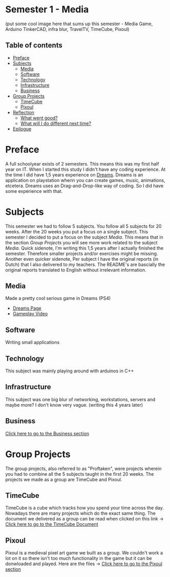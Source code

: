 # Semester 1 - Media
(put some cool image here that sums up this semester - Media Game, Arduino TinkerCAD, infra blur, TravelTV, TimeCube, Pixoul)

## Table of contents
 - [Preface](#preface)
 - [Subjects](#subjects)
   - [Media](#media)
   - [Software](#software)
   - [Technology](#technology)
   - [Infrastructure](#infrastructure)
   - [Business](#business)
 - [Group Projects](#group-projects)
   - [TimeCube](#timecube)
   - [Pixoul](#pixoul)
 - [Reflection](#reflection)
   - [What went good?](#what-went-good) 
   - [What will I do different next time?](#what-will-i-do-different-next-time) 
 - [Epilogue](#epilogue) 
 
# Preface
A full schoolyear exists of 2 semesters. This means this was my first half year on IT. When I started this study I didn't have any coding experience. At the time I did have 1,5 years experience on [Dreams](https://indreams.me/). Dreams is an application on playstation wherin you can create games, music, animations, etcetera. Dreams uses an Drag-and-Drop-like way of coding. So I did have some experience with that.

# Subjects
This semester we had to follow 5 subjects. You follow all 5 subjects for 20 weeks. After the 20 weeks you put a focus on a single subject. This semester I decided to put a focus on the subject *Media*. This means that in the section *Group Projects* you will see more work related to the subject *Media*. Quick sidenote, I'm writing this 1,5 years after I actually finished the semester. Therefore smaller projects and/or exercises might be missing. Another even quicker sidenote, Per subject I have the original reports (in Dutch) that I also delivered to my teachers. The README's are bascially the original reports translated to English without irrelevant information.

## Media
Made a pretty cool serious game in Dreams (PS4)
- [Dreams Page](https://indreams.me/dream/mCnkvZcVEDi)
- [Gameplay Video](https://youtu.be/wH20_BVoavY)

## Software
Writing small applications

## Technology
This subject was mainly playing around with arduinos in C++

## Infrastructure
This subject was one big blur of networking, workstations, servers and maybe more? I don't know very vague. (writing this 4 years later)

## Business
[Click here to go to the Business section](https://github.com/School-Semester-Summaries/media-semester-1/tree/master/Business)

# Group Projects
The group projects, also referred to as "Proftaken", were projects wherein you had to combine all the 5 subjects taught in the first 20 weeks. The projects we made as a group are TimeCube and Pixoul.

## TimeCube
TimeCube is a cube which tracks how you spend your time across the day. Nowadays there are many projects which do the exact same thing. The document we delivered as a group can be read when clicked on this link -> [Click here to go to the TimeCube Document](https://github.com/School-Semester-Summaries/media-semester-1/blob/master/Group%20Projects/TimeCube.pdf)

## Pixoul
Pixoul is a medieval pixel art game we built as a group. We couldn't work a lot on it so there isn't too much functionality in the game but it can be donwloaded and played. Here are the files ->
[Click here to go to the Pixoul section](https://github.com/School-Semester-Summaries/media-semester-1/tree/master/Group%20Projects/Pixoul)
